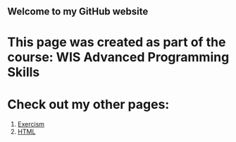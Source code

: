 ## Welcome to my GitHub website
# This page was created as part of the course: WIS Advanced Programming Skills

# Check out my other pages:
1. [Exercism](https://dinahoch.github.io/Exercism)
1. [HTML](https://github.com/dinahoch/dinahoch.github.io/Docs)

